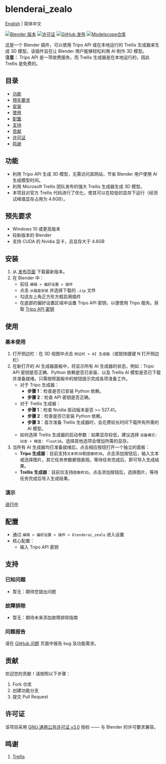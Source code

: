 # blenderai_zealo

<p align="left">
  <a href="../README.md">English</a> |
  简体中文
</p>

[![Blender 版本](https://img.shields.io/badge/Blender-3.6%2B-orange)](https://www.blender.org/)
[![许可证](https://img.shields.io/badge/许可证-GPLv3-blue)](https://www.gnu.org/licenses/gpl-3.0.en.html)
[![GitHub 发布](https://img.shields.io/badge/发布版本-最新-green)](https://github.com/diversitymattesr/blenderai_zealo/releases)
[![Modelscope仓库](https://img.shields.io/badge/Modelscope-仓库-purple)](https://www.modelscope.cn/models/zhiliaomatters/blenderai_zealo)


这是一个 Blender 插件，可以使用 Tripo API 或在本地运行的 Trellis 生成器来生成 3D 模型。该插件旨在让 Blender 用户能够轻松利用 AI 制作 3D 模型。  
**注意：** Tripo API 是一项收费服务，而 Trellis 生成器是在本地运行的，因此 Trellis 是免费的。

## 目录
- [功能](#功能)
- [预先要求](#预先要求)
- [安装](#安装)
- [使用](#使用)
- [配置](#配置)
- [支持](#支持)
- [贡献](#贡献)
- [许可证](#许可证)
- [鸣谢](#鸣谢)

## 功能
- 利用 Tripo API 生成 3D 模型，无需访问其网站，节省 Blender 用户使用 AI 生成模型时间。  
- 利用 Microsoft Trellis 团队发布的强大 Trellis 生成器生成 3D 模型。  
- 本项目对官方 Trellis 代码进行了优化，使其可以在较低的显存下运行（经测试峰值显存占用为 4.6GB）。

## 预先要求
- Windows 10 或更高版本  
- 较新版本的 Blender  
- 支持 CUDA 的 Nvidia 显卡，且显存大于 4.6GB

## 安装
1. 从 [发布页面](https://github.com/diversitymattesr/blenderai_zealo/releases) 下载最新版本。  
2. 在 Blender 中：
   - 前往 `编辑 > 偏好设置 > 插件`  
   - 点击 `从磁盘安装` 并选择下载的 `.zip` 文件  
   - 勾选左上角正方形方框启用插件  
   - 在底部的偏好设置区域中设置 Tripo API 密钥，以便使用 Tripo 服务。获取 [Tripo API 密钥](https://platform.tripo3d.ai/api-keys)

## 使用
### 基本使用
1. 打开侧边栏：在 3D 视图中点击 `侧边栏 > AI 生成器`（或按快捷键 N 打开侧边栏）  
2. 在新打开的 AI 生成器面板中，将显示所有 AI 生成器的状态，例如：Tripo API 密钥是否正确、Python 依赖是否已安装、以及 Trellis AI 模型是否已下载并准备就绪。只需按照面板中的按钮提示完成各项准备工作。
   - 对于 Tripo 生成器：
     - **步骤 1**：检查是否已安装 Python 依赖。  
     - **步骤 2**：检查 API 密钥是否正确。
   - 对于 Trellis 生成器：
     - **步骤 1**：检查 Nvidia 驱动版本是否 >= 527.41。  
     - **步骤 2**：检查是否已安装 Python 依赖。  
     - **步骤 3**：首次准备 Trellis 生成器时，会花费较长时间下载所有所需的 AI 模型。
   - 如何选择 Trellis 生成器的启动参数：如果显存较低，建议选择 `设备模式: 动态 + 精度: float16`。选择其他选项会增加所需的显存。
3. 当所有 AI 生成器均已准备就绪后，点击相应按钮打开一个独立的面板：
   - **Tripo 生成器**：目前支持`文本转3D`和`图像转3D`。点击添加按钮后，输入文本或选择图片，其它任务参数都很直观。等待任务完成后，即可导入生成结果。
   - **Trellis 生成器**：目前仅支持`图像转3D`。点击添加按钮后，选择图片，等待任务完成后导入生成结果。

### 演示
[进行中]()

## 配置
- 通过 `编辑 > 偏好设置 > 插件 > blenderai_zealo` 进入设置  
- 核心配置：
  - 输入 Tripo API 密钥

## 支持
### 已知问题
- 暂无：期待您提出问题

### 故障排除
- 暂无：期待未来添加故障排除指南

### 问题报告
请在 [GitHub 问题](https://github.com/diversitymattesr/blenderai_zealo/issues) 页面中报告 bug 及功能需求。

## 贡献
欢迎您的贡献！请按照以下步骤：
1. Fork 仓库  
2. 创建功能分支  
3. 提交 Pull Request

## 许可证
该项目采用 [GNU 通用公共许可证 v3.0](https://www.gnu.org/licenses/gpl-3.0.en.html) 授权 —— 与 Blender 的许可要求兼容。

## 鸣谢
1. [Trellis](https://github.com/microsoft/TRELLIS)